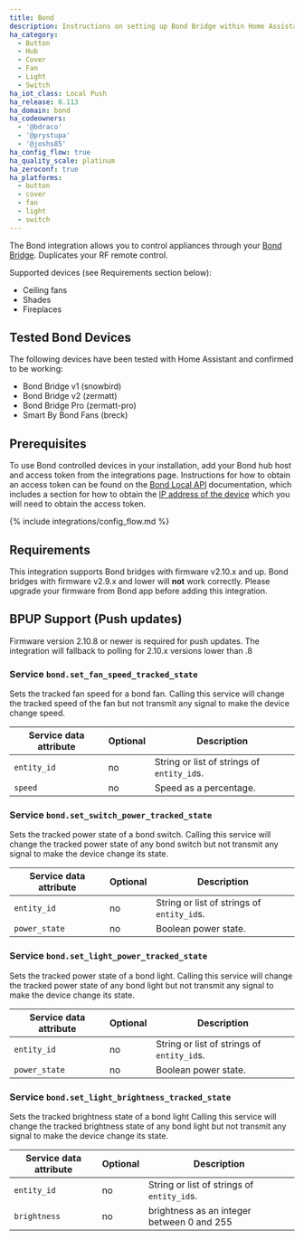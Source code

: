 ```yaml
---
title: Bond
description: Instructions on setting up Bond Bridge within Home Assistant.
ha_category:
  - Button
  - Hub
  - Cover
  - Fan
  - Light
  - Switch
ha_iot_class: Local Push
ha_release: 0.113
ha_domain: bond
ha_codeowners:
  - '@bdraco'
  - '@prystupa'
  - '@joshs85'
ha_config_flow: true
ha_quality_scale: platinum
ha_zeroconf: true
ha_platforms:
  - button
  - cover
  - fan
  - light
  - switch
---
```


The Bond integration allows you to control appliances through your [Bond Bridge](https://bondhome.io/). Duplicates your RF remote control.

Supported devices (see Requirements section below):

- Ceiling fans
- Shades
- Fireplaces

## Tested Bond Devices

The following devices have been tested with Home Assistant and confirmed to be working:

- Bond Bridge v1 (snowbird)
- Bond Bridge v2 (zermatt)
- Bond Bridge Pro (zermatt-pro)
- Smart By Bond Fans (breck)

## Prerequisites

To use Bond controlled devices in your installation, add your Bond hub host and access token from the integrations page. Instructions for how to obtain an access token can be found on the [Bond Local API](http://docs-local.appbond.com/#section/Getting-Started/Get-Device-Information) documentation, which includes a section for how to obtain the [IP address of the device](http://docs-local.appbond.com/#section/Getting-Started/Finding-the-Bond-IP) which you will need to obtain the access token.

{% include integrations/config_flow.md %}

## Requirements

This integration supports Bond bridges with firmware v2.10.x and up.
Bond bridges with firmware v2.9.x and lower will **not** work correctly. Please
upgrade your firmware from Bond app before adding this integration.

## BPUP Support (Push updates)

Firmware version 2.10.8 or newer is required for push updates. The integration
will fallback to polling for 2.10.x versions lower than .8

### Service `bond.set_fan_speed_tracked_state`

Sets the tracked fan speed for a bond fan.
Calling this service will change the tracked speed of the fan but not transmit any signal to make the device change speed.

| Service data attribute | Optional | Description |
| ---------------------- | -------- | ----------- |
| `entity_id` | no | String or list of strings of `entity_id`s.
| `speed` | no | Speed as a percentage.

### Service `bond.set_switch_power_tracked_state`

Sets the tracked power state of a bond switch.
Calling this service will change the tracked power state of any bond switch but not transmit any signal to make the device change its state.

| Service data attribute | Optional | Description |
| ---------------------- | -------- | ----------- |
| `entity_id` | no | String or list of strings of `entity_id`s.
| `power_state` | no | Boolean power state.

### Service `bond.set_light_power_tracked_state`

Sets the tracked power state of a bond light.
Calling this service will change the tracked power state of any bond light but not transmit any signal to make the device change its state.

| Service data attribute | Optional | Description |
| ---------------------- | -------- | ----------- |
| `entity_id` | no | String or list of strings of `entity_id`s.
| `power_state` | no | Boolean power state.

### Service `bond.set_light_brightness_tracked_state`

Sets the tracked brightness state of a bond light
Calling this service will change the tracked brightness state of any bond light but not transmit any signal to make the device change its state.

| Service data attribute | Optional | Description |
| ---------------------- | -------- | ----------- |
| `entity_id` | no | String or list of strings of `entity_id`s.
| `brightness` | no | brightness as an integer between 0 and 255

